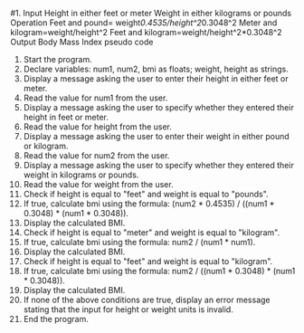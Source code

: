 #1. Input
Height in either feet or meter
Weight in either kilograms or pounds
Operation 
Feet and pound= weight*0.4535/height^2*0.3048^2
Meter and kilogram=weight/height^2
Feet and kilogram=weight/height^2*0.3048^2
Output 
Body Mass Index
pseudo code
1. Start the program.
2. Declare variables: num1, num2, bmi as floats; weight, height as strings.
3. Display a message asking the user to enter their height in either feet or meter.
4. Read the value for num1 from the user.
5. Display a message asking the user to specify whether they entered their height in feet or meter.
6. Read the value for height from the user.
7. Display a message asking the user to enter their weight in either pound or kilogram.
8. Read the value for num2 from the user.
9. Display a message asking the user to specify whether they entered their weight in kilograms or pounds.
10. Read the value for weight from the user.
11. Check if height is equal to "feet" and weight is equal to "pounds".
12. If true, calculate bmi using the formula: (num2 * 0.4535) / ((num1 * 0.3048) * (num1 * 0.3048)).
13. Display the calculated BMI.
14. Check if height is equal to "meter" and weight is equal to "kilogram".
15. If true, calculate bmi using the formula: num2 / (num1 * num1).
16. Display the calculated BMI.
17. Check if height is equal to "feet" and weight is equal to "kilogram".
18. If true, calculate bmi using the formula: num2 / ((num1 * 0.3048) * (num1 * 0.3048)).
19. Display the calculated BMI.
20. If none of the above conditions are true, display an error message stating that the input for height or weight units is invalid.
21. End the program.
